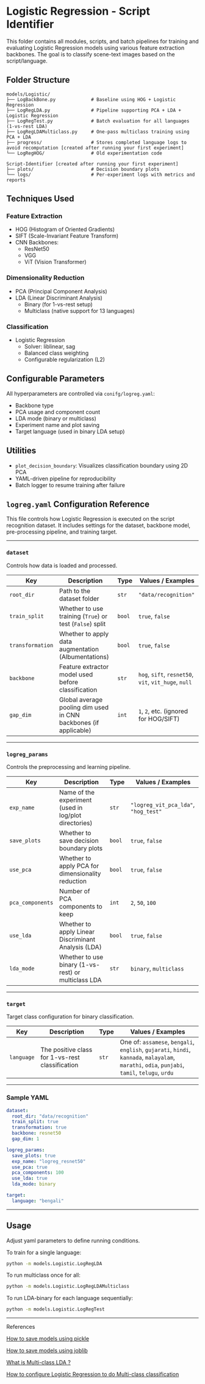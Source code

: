# Logistic Regression - Script Identifier

This folder contains all modules, scripts, and batch pipelines for training and evaluating Logistic Regression models using various feature extraction backbones. The goal is to classify scene-text images based on the script/language.

## Folder Structure

```
models/Logistic/
├── LogBackBone.py             # Baseline using HOG + Logistic Regression
├── LogRegLDA.py               # Pipeline supporting PCA + LDA + Logistic Regression
├── LogRegTest.py              # Batch evaluation for all languages (1-vs-rest LDA)
├── LogRegLDAMulticlass.py     # One-pass multiclass training using PCA + LDA
├── progress/                  # Stores completed language logs to avoid recomputation [created after running your first experiment]
└── LogRegHOG/                 # Old experimentation code

Script-Identifier [created after running your first experiment]
├── plots/                     # Decision boundary plots
└── logs/                      # Per-experiment logs with metrics and reports
```

## Techniques Used

### Feature Extraction
- HOG (Histogram of Oriented Gradients)
- SIFT (Scale-Invariant Feature Transform)
- CNN Backbones:
  - ResNet50
  - VGG
  - ViT (Vision Transformer)

### Dimensionality Reduction
- PCA (Principal Component Analysis)
- LDA (Linear Discriminant Analysis)
  - Binary (for 1-vs-rest setup)
  - Multiclass (native support for 13 languages)

### Classification
- Logistic Regression
  - Solver: liblinear, sag
  - Balanced class weighting
  - Configurable regularization (L2)

## Configurable Parameters

All hyperparameters are controlled via `conifg/logreg.yaml`:
- Backbone type
- PCA usage and component count
- LDA mode (binary or multiclass)
- Experiment name and plot saving
- Target language (used in binary LDA setup)

## Utilities

- `plot_decision_boundary`: Visualizes classification boundary using 2D PCA
- YAML-driven pipeline for reproducibility
- Batch logger to resume training after failure

## `logreg.yaml` Configuration Reference

This file controls how Logistic Regression is executed on the script recognition dataset. It includes settings for the dataset, backbone model, pre-processing pipeline, and training target.

---

### `dataset`

Controls how data is loaded and processed.

| Key             | Description                                                       | Type     | Values / Examples                                        |
|------------------|-------------------------------------------------------------------|----------|-----------------------------------------------------------|
| `root_dir`       | Path to the dataset folder                                        | `str`    | `"data/recognition"`                                      |
| `train_split`    | Whether to use training (`True`) or test (`False`) split         | `bool`   | `true`, `false`                                           |
| `transformation` | Whether to apply data augmentation (Albumentations)              | `bool`   | `true`, `false`                                           |
| `backbone`       | Feature extractor model used before classification               | `str`    | `hog`, `sift`, `resnet50`, `vit`, `vit_huge`, `null`      |
| `gap_dim`        | Global average pooling dim used in CNN backbones (if applicable) | `int`    | `1`, `2`, etc. (ignored for HOG/SIFT)                     |

---

### `logreg_params`

Controls the preprocessing and learning pipeline.

| Key                | Description                                                         | Type     | Values / Examples                                  |
|--------------------|---------------------------------------------------------------------|----------|----------------------------------------------------|
| `exp_name`         | Name of the experiment (used in log/plot directories)               | `str`    | `"logreg_vit_pca_lda"`, `"hog_test"`              |
| `save_plots`       | Whether to save decision boundary plots                             | `bool`   | `true`, `false`                                    |
| `use_pca`          | Whether to apply PCA for dimensionality reduction                   | `bool`   | `true`, `false`                                    |
| `pca_components`   | Number of PCA components to keep                                     | `int`    | `2`, `50`, `100`                                   |
| `use_lda`          | Whether to apply Linear Discriminant Analysis (LDA)                 | `bool`   | `true`, `false`                                    |
| `lda_mode`         | Whether to use binary (1-vs-rest) or multiclass LDA                 | `str`    | `binary`, `multiclass`                             |

---

### `target`

Target class configuration for binary classification.

| Key         | Description                                            | Type   | Values / Examples                       |
|-------------|--------------------------------------------------------|--------|------------------------------------------|
| `language`  | The positive class for 1-vs-rest classification        | `str`  | One of: `assamese`, `bengali`, `english`, `gujarati`, `hindi`, `kannada`, `malayalam`, `marathi`, `odia`, `punjabi`, `tamil`, `telugu`, `urdu` |

---

### Sample YAML
```yaml
dataset:
  root_dir: "data/recognition"
  train_split: true
  transformation: true
  backbone: resnet50
  gap_dim: 1

logreg_params:
  save_plots: true
  exp_name: "logreg_resnet50"
  use_pca: true
  pca_components: 100
  use_lda: true
  lda_mode: binary

target:
  language: "bengali"

```

---

## Usage

Adjust yaml parameters to define running conditions.


To train for a single language:

```bash
python -m models.Logistic.LogRegLDA
```

To run multiclass once for all:

```bash
python -m models.Logistic.LogRegLDAMulticlass
```

To run LDA-binary for each language sequentially:

```bash
python -m models.Logistic.LogRegTest
```

---

References

[How to save models using pickle](https://machinelearningmastery.com/save-load-machine-learning-models-python-scikit-learn/)

[How to save models using joblib](https://www.analyticsvidhya.com/blog/2021/08/quick-hacks-to-save-machine-learning-model-using-pickle-and-joblib/)

[What is Multi-class LDA ?](https://multivariatestatsjl.readthedocs.io/en/latest/mclda.html)

[How to configure Logistic Regression to do Multi-class classification](https://scikit-learn.org/stable/modules/generated/sklearn.linear_model.LogisticRegression.html)

